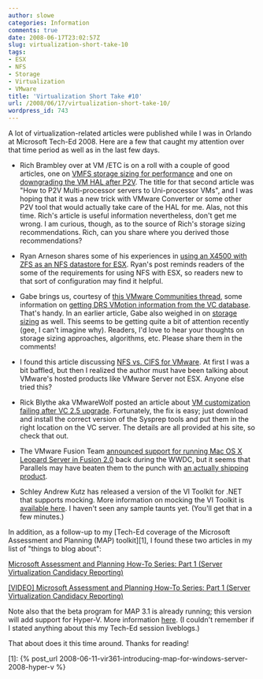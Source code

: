 ```yaml
---
author: slowe
categories: Information
comments: true
date: 2008-06-17T23:02:57Z
slug: virtualization-short-take-10
tags:
- ESX
- NFS
- Storage
- Virtualization
- VMware
title: 'Virtualization Short Take #10'
url: /2008/06/17/virtualization-short-take-10/
wordpress_id: 743
---
```


A lot of virtualization-related articles were published while I was in Orlando at Microsoft Tech-Ed 2008. Here are a few that caught my attention over that time period as well as in the last few days.

* Rich Brambley over at VM /ETC is on a roll with a couple of good articles, one on [VMFS storage sizing for performance](http://vmetc.com/2008/06/10/vmfs-storage-sizing-for-maximum-performance/) and one on [downgrading the VM HAL after P2V](http://vmetc.com/2008/06/11/how-to-p2v-multi-processor-servers-to-uni-processor-vms/). The title for that second article was "How to P2V Multi-processor servers to Uni-processor VMs", and I was hoping that it was a new trick with VMware Converter or some other P2V tool that would actually take care of the HAL for me. Alas, not this time. Rich's article is useful information nevertheless, don't get me wrong. I am curious, though, as to the source of Rich's storage sizing recommendations. Rich, can you share where you derived those recommendations?

* Ryan Arneson shares some of his experiences in [using an X4500 with ZFS as an NFS datastore for ESX](http://blogs.sun.com/rarneson/entry/the_x4500_zfs_and_vmware). Ryan's post reminds readers of the some of the requirements for using NFS with ESX, so readers new to that sort of configuration may find it helpful.

* Gabe brings us, courtesy of [this VMware Communities thread](http://communities.vmware.com/message/969563), some information on [getting DRS VMotion information from the VC database](http://www.gabesvirtualworld.com/?p=69). That's handy. In an earlier article, Gabe also weighed in on [storage sizing](http://www.gabesvirtualworld.com/?p=68) as well. This seems to be getting quite a bit of attention recently (gee, I can't imagine why). Readers, I'd love to hear your thoughts on storage sizing approaches, algorithms, etc. Please share them in the comments!

* I found this article discussing [NFS vs. CIFS for VMware](http://www.oreillynet.com/onlamp/blog/2008/04/nfs_vs_cifs_for_vmware.html). At first I was a bit baffled, but then I realized the author must have been talking about VMware's hosted products like VMware Server not ESX. Anyone else tried this?

* Rick Blythe aka VMwareWolf posted an article about [VM customization failing after VC 2.5 upgrade](http://www.vmwarewolf.com/customization-fails-after-vc-25-upgrade/). Fortunately, the fix is easy; just download and install the correct version of the Sysprep tools and put them in the right location on the VC server. The details are all provided at his site, so check that out.

* The VMware Fusion Team [announced support for running Mac OS X Leopard Server in Fusion 2.0](http://blogs.vmware.com/teamfusion/2008/06/virtual-leopard.html) back during the WWDC, but it seems that Parallels may have beaten them to the punch with [an actually shipping product](http://www.virtualization.info/2008/06/release-parallels-server-10.html).

* Schley Andrew Kutz has released a version of the VI Toolkit for .NET that supports mocking. More information on mocking the VI Toolkit is [available here](http://vitfordotnet.wiki.sourceforge.net/#SimplifiedTesting). I haven't seen any sample taunts yet. (You'll get that in a few minutes.)

In addition, as a follow-up to my [Tech-Ed coverage of the Microsoft Assessment and Planning (MAP) toolkit][1], I found these two articles in my list of "things to blog about":

[Microsoft Assessment and Planning How-To Series: Part 1 (Server Virtualization Candidacy Reporting)](http://blogs.technet.com/mapblog/archive/2008/04/23/how-to-series-for-microsoft-assessment-and-planning-part-1-server-virtualization.aspx)  

[[VIDEO] Microsoft Assessment and Planning How-To Series: Part 1 (Server Virtualization Candidacy Reporting)](http://blogs.technet.com/mapblog/archive/2008/04/24/video-microsoft-assessment-and-planning-how-to-series-part-1-server-virtualization-candidacy-reporting.aspx)

Note also that the beta program for MAP 3.1 is already running; this version will add support for Hyper-V. More information [here](http://blogs.technet.com/mapblog/archive/2008/06/13/teched-2008-announcing-microsoft-assessment-and-planning-toolkit-3-1-beta-release.aspx). (I couldn't remember if I stated anything about this my Tech-Ed session liveblogs.)

That about does it this time around. Thanks for reading!

[1]: {% post_url 2008-06-11-vir361-introducing-map-for-windows-server-2008-hyper-v %}
